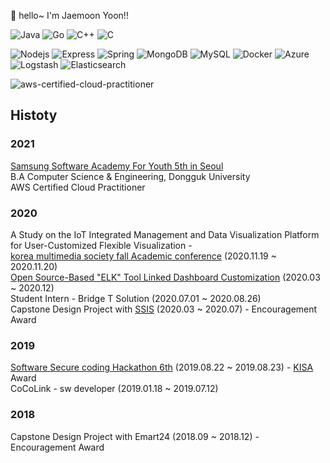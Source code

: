 👋 hello~ I'm Jaemoon Yoon!!



<p>
  <p>
    <img alt="Java" src="https://img.shields.io/badge/-Java-007396?style=flat-square&logo=java&logoColor=white" />
    <img alt="Go" src="https://img.shields.io/badge/-Go-00ADD8?style=flat-square&logo=go&logoColor=white" />
    <img alt="C++" src="https://img.shields.io/badge/-C++-00599C?style=flat-square&logo=c%2B%2B&&logoColor=white" />
    <img alt="C" src="https://img.shields.io/badge/-C-A8B9CC?style=flat-square&logo=c&logoColor=white" />
  </p>
  <p>
    <img alt="Nodejs" src="https://img.shields.io/badge/-Nodejs-43853d?style=flat-square&logo=Node.js&logoColor=white" />
    <img alt="Express" src="https://img.shields.io/badge/-Express-232F3E?style=flat-square&logo=Express&logoColor=white" />
    <img alt="Spring" src="https://img.shields.io/badge/-Spring-6DB33F?style=flat-square&logo=Spring&logoColor=white" />
    <img alt="MongoDB" src="https://img.shields.io/badge/-MongoDB-13aa52?style=flat-square&logo=mongodb&logoColor=white" />
    <img alt="MySQL"  src="https://img.shields.io/badge/-MySQL-F29111?style=flat-square&logo=MySQL&logoColor=white"/>
    <img alt="Docker" src="https://img.shields.io/badge/-Docker-46a2f1?style=flat-square&logo=docker&logoColor=white" />
    <img alt="Azure" src="https://img.shields.io/badge/-Azure-0089D6?style=flat-square&logo=microsoft-azure&logoColor=white" />
    <img alt="Logstash"  src="https://img.shields.io/badge/-Logstash-005571?style=flat-square&logo=logstash&logoColor=white"/>
    <img alt="Elasticsearch" src="https://img.shields.io/badge/-Elasticsearch-005571?style=flat-square&logo=elasticsearch&logoColor=white" />
  </p>
</p>

![aws-certified-cloud-practitioner](https://user-images.githubusercontent.com/37682970/112002389-2db82c80-8b63-11eb-80f4-b6e8bdde8ca1.png)

## Histoty 
### 2021   
[Samsung Software Academy For Youth 5th in Seoul][SSAFY]  
B.A Computer Science & Engineering, Dongguk University  
AWS Certified Cloud Practitioner  

### 2020  
A Study on the IoT Integrated Management and Data Visualization
Platform for User-Customized Flexible Visualization -  
[korea multimedia society fall Academic conference][kmms] (2020.11.19 ~ 2020.11.20)   
[Open Source-Based "ELK" Tool Linked Dashboard Customization][project1] (2020.03 ~ 2020.12)   
Student Intern - Bridge T Solution (2020.07.01 ~ 2020.08.26)  
Capstone Design Project with [SSIS] (2020.03 ~ 2020.07) - Encouragement Award   
### 2019  
[Software Secure coding Hackathon 6th][Hack] (2019.08.22 ~ 2019.08.23) - [KISA] Award  
CoCoLink - sw developer (2019.01.18 ~ 2019.07.12)  
### 2018  
Capstone Design Project with Emart24 (2018.09 ~ 2018.12) - Encouragement Award  


[SSAFY]: <https://www.ssafy.com/ksp/jsp/swp/swpMain.jsp>
[kmms]: <http://multi02.thesome.com/>
[project1]: <https://github.com/CSID-DGU/2020-1-CECD3-KingBaDa-2>
[Hack]:<http://www.swsecurecoding.kr>
[SSIS]:<http://www.ssis.or.kr/index.do>
[KISA]:<https://www.kisa.or.kr/main.jsp>
